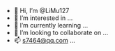 - 👋 Hi, I’m @LiMu127
- 👀 I’m interested in ...
- 🌱 I’m currently learning ...
- 💞️ I’m looking to collaborate on ...
- 📫 s7464@qq.com ...

<!---
LiMu127/LiMu127 is a ✨ special ✨ repository because its `README.md` (this file) appears on your GitHub profile.
You can click the Preview link to take a look at your changes.
--->
